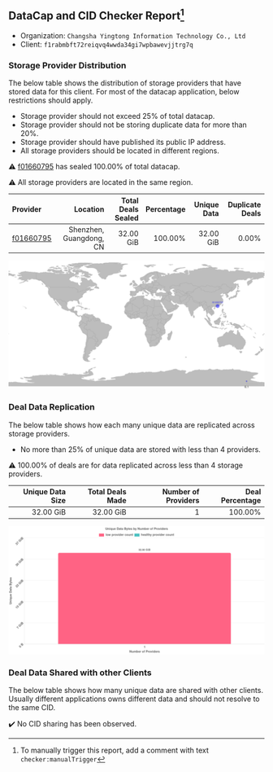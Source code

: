 ## DataCap and CID Checker Report[^1]
 - Organization: `Changsha Yingtong Information Technology Co., Ltd`
 - Client: `f1rabmbft72reiqvq4wwda34gi7wpbawevjjtrg7q`
### Storage Provider Distribution
The below table shows the distribution of storage providers that have stored data for this client.
For most of the datacap application, below restrictions should apply.
 - Storage provider should not exceed 25% of total datacap.
 - Storage provider should not be storing duplicate data for more than 20%.
 - Storage provider should have published its public IP address.
 - All storage providers should be located in different regions.

⚠️ [f01660795](https://filfox.info/en/address/f01660795) has sealed 100.00% of total datacap.

⚠️ All storage providers are located in the same region.

| Provider                                              |                Location | Total Deals Sealed | Percentage | Unique Data | Duplicate Deals |
| :---------------------------------------------------- | ----------------------: | -----------------: | ---------: | ----------: | --------------: |
| [f01660795](https://filfox.info/en/address/f01660795) | Shenzhen, Guangdong, CN |          32.00 GiB |    100.00% |   32.00 GiB |           0.00% |

![Provider Distribution](https://raw.githubusercontent.com/data-preservation-programs/filplus-checker-assets/main/filecoin-project/filecoin-plus-large-datasets/issues/1166/1671006893631.png)
### Deal Data Replication
The below table shows how each many unique data are replicated across storage providers.
- No more than 25% of unique data are stored with less than 4 providers.

⚠️ 100.00% of deals are for data replicated across less than 4 storage providers.

| Unique Data Size | Total Deals Made | Number of Providers | Deal Percentage |
| ---------------: | ---------------: | ------------------: | --------------: |
|        32.00 GiB |        32.00 GiB |                   1 |         100.00% |

![Replication Distribution](https://raw.githubusercontent.com/data-preservation-programs/filplus-checker-assets/main/filecoin-project/filecoin-plus-large-datasets/issues/1166/1671006894347.png)
### Deal Data Shared with other Clients
The below table shows how many unique data are shared with other clients.
Usually different applications owns different data and should not resolve to the same CID.

✔️ No CID sharing has been observed.

[^1]: To manually trigger this report, add a comment with text `checker:manualTrigger`
